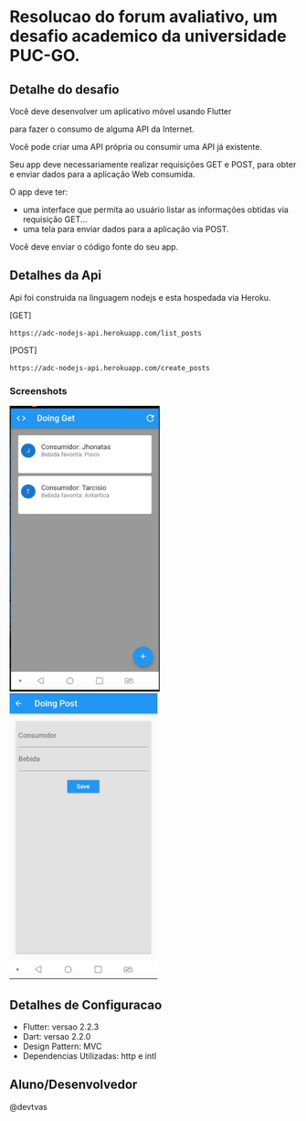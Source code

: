 <h1>Resolucao do forum avaliativo, um desafio academico da universidade PUC-GO.</h1>

<h2>Detalhe do desafio</h2>

Você deve desenvolver um aplicativo móvel usando Flutter 

para fazer o consumo de alguma API da Internet. 

Você pode criar uma API própria ou consumir uma API já existente.

Seu app deve necessariamente realizar requisições GET e POST, 
para obter e enviar dados para a aplicação Web consumida.

O app deve ter:
  * uma interface que permita ao usuário listar as informações obtidas via requisição GET...
  * uma tela para enviar dados para a aplicação via POST.

Você deve enviar o código fonte do seu app.

<h2>Detalhes da Api</h2>

Api foi construida na linguagem nodejs e esta hospedada via Heroku.

[GET] 
```
https://adc-nodejs-api.herokuapp.com/list_posts
```
   
[POST] 
```
https://adc-nodejs-api.herokuapp.com/create_posts
```
### Screenshots 

<img src="assets/forum1.png" height="500em" /> <img src="assets/forum2.png" height="500em" />

<h2>Detalhes de Configuracao</h2>

  * Flutter: versao 2.2.3
  * Dart: versao 2.2.0
  * Design Pattern: MVC
  * Dependencias Utilizadas: http e intl
  
## Aluno/Desenvolvedor
@devtvas
